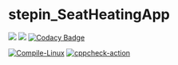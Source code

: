 
# stepin_SeatHeatingApp
   
![](https://www.code-inspector.com/project/28741/score/svg)
![](https://www.code-inspector.com/project/28741/status/svg)
[![Codacy Badge](https://app.codacy.com/project/badge/Grade/62047f9d5a0245d8b54abea6ada6cec6)](https://www.codacy.com/gh/Mandaram-Harshitha/stepin_SeatHeatingApp/dashboard?utm_source=github.com&amp;utm_medium=referral&amp;utm_content=Mandaram-Harshitha/stepin_SeatHeatingApp&amp;utm_campaign=Badge_Grade)
  
[![Compile-Linux](https://github.com/Mandaram-Harshitha/stepin_SeatHeatingApp/actions/workflows/Compile.yml/badge.svg)](https://github.com/Mandaram-Harshitha/stepin_SeatHeatingApp/actions/workflows/Compile.yml)
[![cppcheck-action](https://github.com/Mandaram-Harshitha/stepin_SeatHeatingApp/actions/workflows/cppcheck.yml/badge.svg)](https://github.com/Mandaram-Harshitha/stepin_SeatHeatingApp/actions/workflows/cppcheck.yml)

